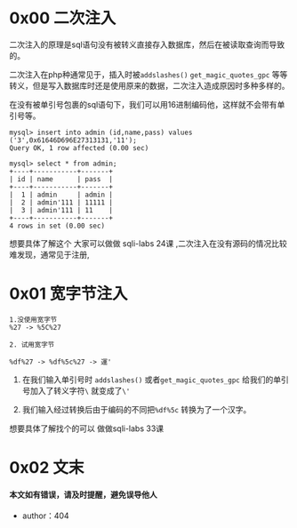 # 0x00 二次注入

二次注入的原理是sql语句没有被转义直接存入数据库，然后在被读取查询而导致的。

二次注入在php种通常见于，插入时被`addslashes()` `get_magic_quotes_gpc` 等等转义，但是写入数据库时还是使用原来的数据，二次注入造成原因时多种多样的。

在没有被单引号包裹的sql语句下，我们可以用16进制编码他，这样就不会带有单引号等。

```
mysql> insert into admin (id,name,pass) values ('3',0x61646D696E27313131,'11');
Query OK, 1 row affected (0.00 sec)

mysql> select * from admin;
+----+-----------+-------+
| id | name      | pass  |
+----+-----------+-------+
|  1 | admin     | admin |
|  2 | admin'111 | 11111 |
|  3 | admin'111 | 11    |
+----+-----------+-------+
4 rows in set (0.00 sec)

```


想要具体了解这个 大家可以做做 sqli-labs 24课 ,二次注入在没有源码的情况比较难发现，通常见于注册,


# 0x01 宽字节注入

```
1.没使用宽字节
%27 -> %5C%27 

2. 试用宽字节

%df%27 -> %df%5c%27 -> 運'
```


1. 在我们输入单引号时 `addslashes()` 或者`get_magic_quotes_gpc` 给我们的单引号加入了转义字符`\`  就变成了`\'`  

2. 我们输入经过转换后由于编码的不同把`%df%5c` 转换为了一个汉字。


想要具体了解找个的可以 做做sqli-labs 33课



# 0x02 文末


#### 本文如有错误，请及时提醒，避免误导他人 

* author：404